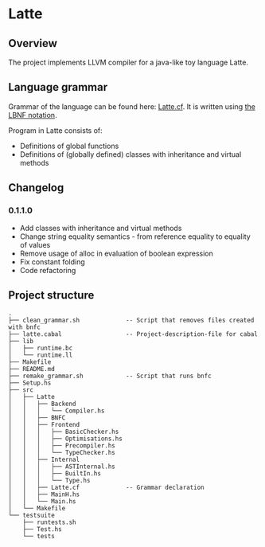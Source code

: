 # Latte

## Overview

The project implements LLVM compiler for a java-like toy language Latte.

## Language grammar

Grammar of the language can be found here: [Latte.cf](src/Latte/Latte.cf). It is written using [the LBNF notation](https://bnfc.readthedocs.org/en/latest/lbnf.html).

Program in Latte consists of:
* Definitions of global functions
* Definitions of (globally defined) classes with inheritance and virtual methods

## Changelog

### 0.1.1.0

* Add classes with inheritance and virtual methods
* Change string equality semantics - from reference equality to equality of values
* Remove usage of alloc in evaluation of boolean expression
* Fix constant folding
* Code refactoring

## Project structure

```
.
├── clean_grammar.sh             -- Script that removes files created with bnfc
├── latte.cabal                  -- Project-description-file for cabal
├── lib
│   ├── runtime.bc
│   └── runtime.ll
├── Makefile
├── README.md
├── remake_grammar.sh            -- Script that runs bnfc
├── Setup.hs
├── src
│   ├── Latte
│   │   ├── Backend
│   │   │   └── Compiler.hs
│   │   ├── BNFC
│   │   ├── Frontend
│   │   │   ├── BasicChecker.hs
│   │   │   ├── Optimisations.hs
│   │   │   ├── Precompiler.hs
│   │   │   └── TypeChecker.hs
│   │   ├── Internal
│   │   │   ├── ASTInternal.hs
│   │   │   ├── BuiltIn.hs
│   │   │   └── Type.hs
│   │   ├── Latte.cf             -- Grammar declaration
│   │   ├── MainH.hs
│   │   └── Main.hs
│   └── Makefile
└── testsuite
    ├── runtests.sh
    ├── Test.hs
    └── tests
```
